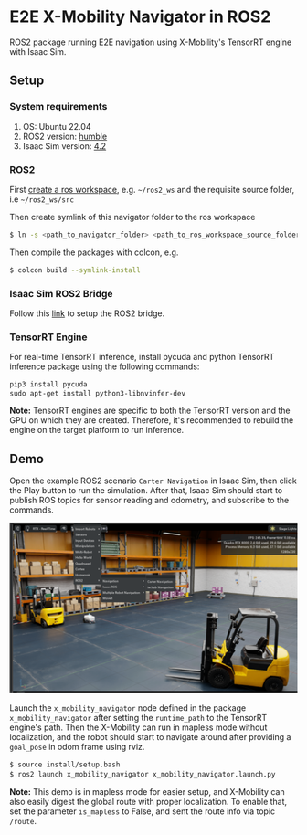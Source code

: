 # E2E X-Mobility Navigator in ROS2

ROS2 package running E2E navigation using X-Mobility's TensorRT engine with Isaac Sim.

## Setup

### System requirements
1. OS: Ubuntu 22.04
2. ROS2 version: [humble](https://docs.ros.org/en/humble/Installation.html)
3. Isaac Sim version: [4.2](https://docs.omniverse.nvidia.com/isaacsim/latest/installation/install_workstation.html)

### ROS2
First [create a ros workspace](https://docs.ros.org/en/humble/Tutorials/Beginner-Client-Libraries/Creating-A-Workspace/Creating-A-Workspace.html), e.g. `~/ros2_ws` and the requisite source folder, i.e `~/ros2_ws/src`

Then create symlink of this navigator folder to the ros workspace
```sh
$ ln -s <path_to_navigator_folder> <path_to_ros_workspace_source_folder>
```

Then compile the packages with colcon, e.g.
```sh
$ colcon build --symlink-install
```

### Isaac Sim ROS2 Bridge
Follow this [link](https://docs.omniverse.nvidia.com/isaacsim/latest/installation/install_ros.html) to setup the ROS2 bridge.


### TensorRT Engine
For real-time TensorRT inference, install pycuda and python TensorRT inference package using the following commands:
```
pip3 install pycuda
sudo apt-get install python3-libnvinfer-dev
```

**Note:** TensorRT engines are specific to both the TensorRT version and the GPU on which they are created. Therefore, it's recommended to rebuild the engine on the target platform to run inference.

## Demo

Open the example ROS2 scenario `Carter Navigation` in Isaac Sim, then click the Play button to run the simulation. After that, Isaac Sim should start to publish ROS topics for sensor reading and odometry, and subscribe to the commands.

<p align="center">
    <img src="../images/carter_navigation.png" alt="Carter Navigation scenario" width="600" >
</p>

Launch the `x_mobility_navigator` node defined in the package `x_mobility_navigator` after setting the `runtime_path` to the TensorRT engine's path. Then the X-Mobility can run in mapless mode without localization, and the robot should start to navigate around after providing a `goal_pose` in odom frame using rviz.
```sh
$ source install/setup.bash
$ ros2 launch x_mobility_navigator x_mobility_navigator.launch.py
```

**Note:** This demo is in mapless mode for easier setup, and X-Mobility can also easily digest the global route with proper localization. To enable that, set the parameter `is_mapless` to False, and sent the route info via topic `/route`.